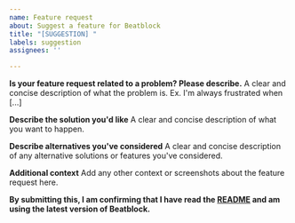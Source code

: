 ```yaml
---
name: Feature request
about: Suggest a feature for Beatblock
title: "[SUGGESTION] "
labels: suggestion
assignees: ''

---
```


**Is your feature request related to a problem? Please describe.**
A clear and concise description of what the problem is. Ex. I'm always frustrated when [...]

**Describe the solution you'd like**
A clear and concise description of what you want to happen.

**Describe alternatives you've considered**
A clear and concise description of any alternative solutions or features you've considered.

**Additional context**
Add any other context or screenshots about the feature request here.




**By submitting this, I am confirming that I have read the [README](https://github.com/DPS2004/Beatblock-issues/blob/main/README.md) and am using the latest version of Beatblock.**
